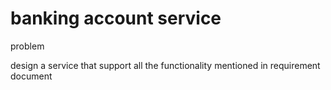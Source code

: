 # banking account service

problem

design a service that support all the functionality mentioned in requirement document
